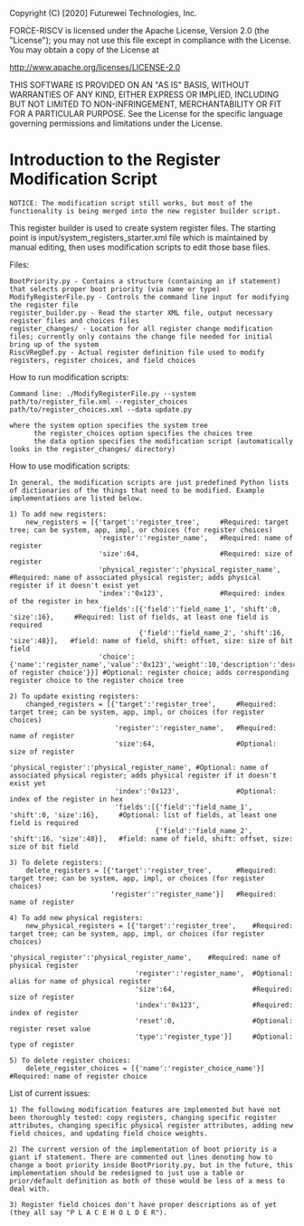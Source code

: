  Copyright (C) [2020] Futurewei Technologies, Inc.

 FORCE-RISCV is licensed under the Apache License, Version 2.0 (the "License");
  you may not use this file except in compliance with the License.
  You may obtain a copy of the License at

  http://www.apache.org/licenses/LICENSE-2.0

 THIS SOFTWARE IS PROVIDED ON AN "AS IS" BASIS, WITHOUT WARRANTIES OF ANY KIND, EITHER
 EXPRESS OR IMPLIED, INCLUDING BUT NOT LIMITED TO NON-INFRINGEMENT, MERCHANTABILITY OR
 FIT FOR A PARTICULAR PURPOSE.
 See the License for the specific language governing permissions and
 limitations under the License.

# Introduction to the Register Modification Script

    NOTICE: The modification script still works, but most of the functionality is being merged into the new register builder script.

This register builder is used to create system register files. The starting point is input/system_registers_starter.xml file which is maintained by manual editing, then uses modification scripts to edit those base files.

Files:

    BootPriority.py - Contains a structure (containing an if statement) that selects proper boot priority (via name or type)
    ModifyRegisterFile.py - Controls the command line input for modifying the register file
    register_builder.py - Read the starter XML file, output necessary register files and choices files
    register_changes/ - Location for all register change modification files; currently only contains the change file needed for initial bring up of the system
    RiscVRegDef.py - Actual register definition file used to modify registers, register choices, and field choices

How to run modification scripts:

    Command line: ./ModifyRegisterFile.py --system path/to/register_file.xml --register_choices path/to/register_choices.xml --data update.py
    
    where the system option specifies the system tree
          the register_choices option specifies the choices tree
          the data option specifies the modification script (automatically looks in the register_changes/ directory)

How to use modification scripts:

    In general, the modification scripts are just predefined Python lists of dictionaries of the things that need to be modified. Example implementations are listed below.

    1) To add new registers:
        new_registers = [{'target':'register_tree',     #Required: target tree; can be system, app, impl, or choices (for register choices)
                          'register':'register_name',   #Required: name of register
                          'size':64,                    #Required: size of register
                          'physical_register':'physical_register_name', #Required: name of associated physical register; adds physical register if it doesn't exist yet
                          'index':'0x123',              #Required: index of the register in hex
                          'fields':[{'field':'field_name_1', 'shift':0, 'size':16},     #Required: list of fields, at least one field is required
                                    {'field':'field_name_2', 'shift':16, 'size':48}],   #field: name of field, shift: offset, size: size of bit field
                          'choice':{'name':'register_name','value':'0x123','weight':10,'description':'description of register choice'}}] #Optional: register choice; adds corresponding register choice to the register choice tree

    2) To update existing registers:
        changed_registers = [{'target':'register_tree',     #Required: target tree; can be system, app, impl, or choices (for register choices)
                              'register':'register_name',   #Required: name of register
                              'size':64,                    #Optional: size of register
                              'physical_register':'physical_register_name', #Optional: name of associated physical register; adds physical register if it doesn't exist yet
                              'index':'0x123',              #Optional: index of the register in hex
                              'fields':[{'field':'field_name_1', 'shift':0, 'size':16},     #Optional: list of fields, at least one field is required
                                        {'field':'field_name_2', 'shift':16, 'size':48}],   #field: name of field, shift: offset, size: size of bit field

    3) To delete registers:
        delete_registers = [{'target':'register_tree',      #Required: target tree; can be system, app, impl, or choices (for register choices)
                             'register':'register_name'}]   #Required: name of register

    4) To add new physical registers:
        new_physical_registers = [{'target':'register_tree',    #Required: target tree; can be system, app, impl, or choices (for register choices)
                                   'physical_register':'physical_register_name',    #Required: name of physical register
                                   'register':'register_name',  #Optional: alias for name of physical register
                                   'size':64,                   #Required: size of register
                                   'index':'0x123',             #Required: index of register
                                   'reset':0,                   #Optional: register reset value
                                   'type':'register_type'}]     #Optional: type of register

    5) To delete register choices:
        delete_register_choices = [{'name':'register_choice_name'}] #Required: name of register choice

List of current issues:

    1) The following modification features are implemented but have not been thoroughly tested: copy registers, changing specific register attributes, changing specific physical register attributes, adding new field choices, and updating field choice weights.

    2) The current version of the implementation of boot priority is a giant if statement. There are commented out lines denoting how to change a boot priority inside BootPriority.py, but in the future, this implementation should be redesigned to just use a table or prior/default definition as both of those would be less of a mess to deal with.

    3) Register field choices don't have proper descriptions as of yet (they all say "P L A C E H O L D E R").

